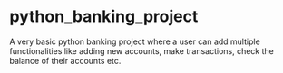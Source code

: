 # python_banking_project
A very basic python banking project where a user can add multiple functionalities like adding new accounts, make transactions, check the balance of their accounts etc.
